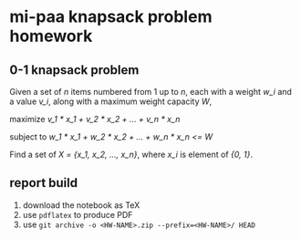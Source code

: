 # mi-paa knapsack problem homework

## 0-1 knapsack problem

Given a set of *n* items numbered from 1 up to *n*,
each with a weight *w_i* and a value *v_i*,
along with a maximum weight capacity *W*,

maximize *v\_1 * x\_1 + v\_2 * x\_2 + ... + v\_n * x\_n*

subject to *w\_1 * x\_1 + w\_2 * x\_2 + ... + w\_n * x\_n <= W*

Find a set of *X = {x_1, x_2, ..., x_n}*,
where *x_i* is element of *{0, 1}*.

## report build

1. download the notebook as TeX
2. use `pdflatex` to produce PDF
3.  use `git archive -o <HW-NAME>.zip --prefix=<HW-NAME>/ HEAD`
